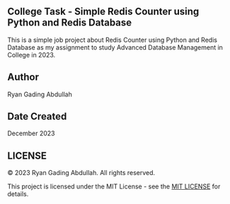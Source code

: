 ## College Task - Simple Redis Counter using Python and Redis Database

This is a simple job project about Redis Counter using Python and Redis Database as my assignment to study Advanced Database Management in College in 2023.

## Author

Ryan Gading Abdullah

## Date Created

December 2023

## LICENSE

&copy; 2023 Ryan Gading Abdullah. All rights reserved.

This project is licensed under the MIT License - see the [MIT LICENSE](LICENSE) for details.
